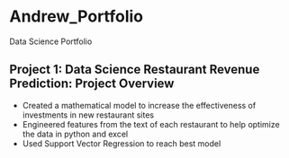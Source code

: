 # Andrew_Portfolio
Data Science Portfolio

## Project 1: Data Science Restaurant Revenue Prediction: Project Overview 
* Created a mathematical model to increase the effectiveness of investments in new restaurant sites
* Engineered features from the text of each restaurant to help optimize the data in python and excel 
* Used Support Vector Regression to reach best model 
